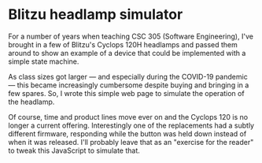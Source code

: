 # Blitzu headlamp simulator

For a number of years when teaching CSC 305 (Software Engineering), I've
brought in a few of Blitzu's Cyclops 120H headlamps and passed them around
to show an example of a device that could be implemented with a simple state
machine.

As class sizes got larger — and especially during the COVID-19 pandemic —
this became increasingly cumbersome despite buying and bringing in a few spares.
So, I wrote this simple web page to simulate the operation of the headlamp.

Of course, time and product lines move ever on and the Cyclops 120 is no longer
a current offering. Interestingly one of the replacements had a subtly different
firmware, responding while the button was held down instead of when it was
released. I'll probably leave that as an "exercise for the reader" to tweak
this JavaScript to simulate that.
